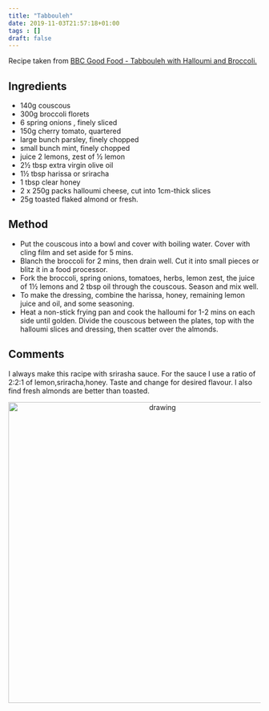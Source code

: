 ```yaml
---
title: "Tabbouleh"
date: 2019-11-03T21:57:18+01:00
tags : []
draft: false
---
```


Recipe taken from 
<a href="https://www.bbcgoodfood.com/recipe/halloumi-broccoli-tabbouleh-honey-harissa-dressing" target="_blank">BBC Good Food - Tabbouleh with Halloumi and Broccoli.</a> 


## Ingredients 

* 140g couscous
* 300g broccoli florets
* 6 spring onions , finely sliced
* 150g cherry tomato, quartered
* large bunch parsley, finely chopped
* small bunch mint, finely chopped
* juice 2 lemons, zest of ½ lemon
* 2½ tbsp extra virgin olive oil
* 1½ tbsp harissa or sriracha 
* 1 tbsp clear honey
* 2 x 250g packs halloumi cheese, cut into 1cm-thick slices
* 25g toasted flaked almond or fresh.

## Method 

* Put the couscous into a bowl and cover with boiling water. Cover with cling film and set aside for 5 mins.
* Blanch the broccoli for 2 mins, then drain well. Cut it into small pieces or blitz it in a food processor.
* Fork the broccoli, spring onions, tomatoes, herbs, lemon zest, the juice of 1½ lemons and 2 tbsp oil through the couscous. Season and mix well.
* To make the dressing, combine the harissa, honey, remaining lemon juice and oil, and some seasoning.
* Heat a non-stick frying pan and cook the halloumi for 1-2 mins on each side until golden. Divide the couscous between the plates, top with the halloumi slices and dressing, then scatter over the almonds.


## Comments 

I always make this racipe with srirasha sauce. For the sauce I use a ratio of 2:2:1 of lemon,sriracha,honey. Taste and change for desired flavour. I also find fresh almonds are better than toasted. 

<p align="center"> 
<img src="/food/images/IMG_8221-2.jpg" alt="drawing" width="600"/>
</p>


